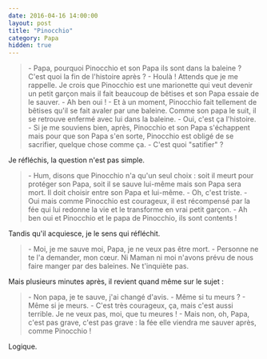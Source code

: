 ```yaml
---
date: 2016-04-16 14:00:00
layout: post
title: "Pinocchio"
category: Papa
hidden: true
---
```


> \- Papa, pourquoi Pinocchio et son Papa ils sont dans la baleine ? C'est quoi la fin de l'histoire après ?
> \- Houlà ! Attends que je me rappelle. Je crois que Pinocchio est une marionette qui veut devenir un petit garçon mais il fait beaucoup de bêtises et son Papa essaie de le sauver.
> \- Ah ben oui !
> \- Et à un moment, Pinocchio fait tellement de bêtises qu'il se fait avaler par une baleine. Comme son papa le suit, il se retrouve enfermé avec lui dans la baleine.
> \- Oui, c'est ça l'histoire.
> \- Si je me souviens bien, après, Pinocchio et son Papa s'échappent mais pour que son Papa s'en sorte, Pinocchio est obligé de se sacrifier, quelque chose comme ça.
> \- C'est quoi "satifier" ?

Je réfléchis, la question n'est pas simple.

> \- Hum, disons que Pinocchio n'a qu'un seul choix : soit il meurt pour protéger son Papa, soit il se sauve lui-même mais son Papa sera mort. Il doit choisir entre son Papa et lui-même.
> \- Oh, c'est triste.
> \- Oui mais comme Pinocchio est courageux, il est récompensé par la fée qui lui redonne la vie et le transforme en vrai petit garçon.
> \- Ah ben oui et Pinocchio et le papa de Pinocchio, ils sont contents !

Tandis qu'il acquiesce, je le sens qui réfléchit.

> \- Moi, je me sauve moi, Papa, je ne veux pas être mort.
> \- Personne ne te l'a demander, mon cœur. Ni Maman ni moi n'avons prévu de nous faire manger par des baleines. Ne t'inquiète pas.

Mais plusieurs minutes après, il revient quand même sur le sujet :

> \- Non papa, je te sauve, j'ai changé d'avis.
> \- Même si tu meurs ?
> \- Même si je meurs.
> \- C'est très courageux, ça, mais c'est aussi terrible. Je ne veux pas, moi, que tu meures !
> \- Mais non, oh, Papa, c'est pas grave, c'est pas grave : la fée elle viendra me sauver après, comme Pinocchio !

Logique.
